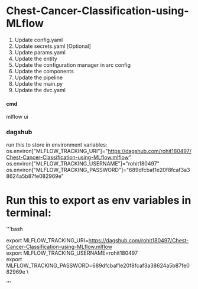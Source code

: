 # Chest-Cancer-Classification-using-MLflow

1. Update config.yaml
2. Update secrets.yaml [Optional]
3. Update params.yaml
4. Update the entity
5. Update the configuration manager in src config
6. Update the components
7. Update the pipeline
8. Update the main.py
9. Update the dvc.yaml

#### cmd
mlflow ui
### dagshub

run this to store in environment variables:
os.environ["MLFLOW_TRACKING_URI"]="https://dagshub.com/rohit180497/Chest-Cancer-Classification-using-MLflow.mlflow"
os.environ["MLFLOW_TRACKING_USERNAME"]="rohit180497"
os.environ["MLFLOW_TRACKING_PASSWORD"]="689dfcbaf1e20f8fcaf3a38624a5b87fe082969e"

# Run this to export as env variables in terminal:
'''bash

export MLFLOW_TRACKING_URI=https://dagshub.com/rohit180497/Chest-Cancer-Classification-using-MLflow.mlflow \
export MLFLOW_TRACKING_USERNAME=rohit180497 \
export MLFLOW_TRACKING_PASSWORD=689dfcbaf1e20f8fcaf3a38624a5b87fe082969e \

'''